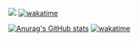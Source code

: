 ![](https://komarev.com/ghpvc/?username=1XC1XC)
[![wakatime](https://wakatime.com/badge/user/6fdbb69c-d118-4a3c-9b21-ac62dbd45d2e.svg)](https://wakatime.com/@6fdbb69c-d118-4a3c-9b21-ac62dbd45d2e)

[![Anurag's GitHub stats](https://github-readme-stats.vercel.app/api?username=1XC1XC)](https://github.com/anuraghazra/github-readme-stats)
[![wakatime](https://wakatime.com/share/@1XC/816371c3-bdb2-4255-a416-bf5d874438de.svg=250x250)](https://wakatime.com/@6fdbb69c-d118-4a3c-9b21-ac62dbd45d2e)

